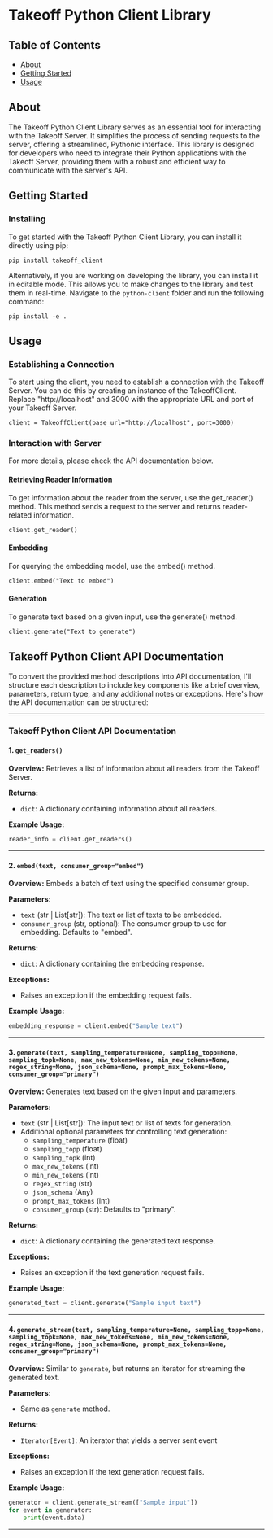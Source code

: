 # Takeoff Python Client Library

## Table of Contents

- [About](#about)
- [Getting Started](#getting_started)
- [Usage](#usage)

## About <a name = "about"></a>

The Takeoff Python Client Library serves as an essential tool for interacting with the Takeoff Server. It simplifies the process of sending requests to the server, offering a streamlined, Pythonic interface. This library is designed for developers who need to integrate their Python applications with the Takeoff Server, providing them with a robust and efficient way to communicate with the server's API.



## Getting Started <a name = "getting_started"></a>

### Installing

To get started with the Takeoff Python Client Library, you can install it directly using pip:
```
pip install takeoff_client
```

Alternatively, if you are working on developing the library, you can install it in editable mode. This allows you to make changes to the library and test them in real-time. Navigate to the `python-client` folder and run the following command:
```
pip install -e . 
```

## Usage <a name = "usage"></a>

### Establishing a Connection
To start using the client, you need to establish a connection with the Takeoff Server. You can do this by creating an instance of the TakeoffClient. Replace "http://localhost" and 3000 with the appropriate URL and port of your Takeoff Server.

```
client = TakeoffClient(base_url="http://localhost", port=3000)
```

### Interaction with Server 

For more details, please check the API documentation below.

#### Retrieving Reader Information

To get information about the reader from the server, use the get_reader() method. This method sends a request to the server and returns reader-related information.
```
client.get_reader() 
```

#### Embedding
For querying the embedding model, use the embed() method. 

```
client.embed("Text to embed")
```

#### Generation 
To generate text based on a given input, use the generate() method.

```
client.generate("Text to generate")
```

## Takeoff Python Client API Documentation


To convert the provided method descriptions into API documentation, I'll structure each description to include key components like a brief overview, parameters, return type, and any additional notes or exceptions. Here's how the API documentation can be structured:

---

### Takeoff Python Client API Documentation

#### 1. `get_readers()`

**Overview:**
Retrieves a list of information about all readers from the Takeoff Server.

**Returns:**
- `dict`: A dictionary containing information about all readers.

**Example Usage:**
```python
reader_info = client.get_readers()
```

---

#### 2. `embed(text, consumer_group="embed")`

**Overview:**
Embeds a batch of text using the specified consumer group.

**Parameters:**
- `text` (str | List[str]): The text or list of texts to be embedded.
- `consumer_group` (str, optional): The consumer group to use for embedding. Defaults to "embed".

**Returns:**
- `dict`: A dictionary containing the embedding response.

**Exceptions:**
- Raises an exception if the embedding request fails.

**Example Usage:**
```python
embedding_response = client.embed("Sample text")
```

---

#### 3. `generate(text, sampling_temperature=None, sampling_topp=None, sampling_topk=None, max_new_tokens=None, min_new_tokens=None, regex_string=None, json_schema=None, prompt_max_tokens=None, consumer_group="primary")`

**Overview:**
Generates text based on the given input and parameters.

**Parameters:**
- `text` (str | List[str]): The input text or list of texts for generation.
- Additional optional parameters for controlling text generation:
    - `sampling_temperature` (float)
    - `sampling_topp` (float)
    - `sampling_topk` (int)
    - `max_new_tokens` (int)
    - `min_new_tokens` (int)
    - `regex_string` (str)
    - `json_schema` (Any)
    - `prompt_max_tokens` (int)
    - `consumer_group` (str): Defaults to "primary".

**Returns:**
- `dict`: A dictionary containing the generated text response.

**Exceptions:**
- Raises an exception if the text generation request fails.

**Example Usage:**
```python
generated_text = client.generate("Sample input text")
```

---

#### 4. `generate_stream(text, sampling_temperature=None, sampling_topp=None, sampling_topk=None, max_new_tokens=None, min_new_tokens=None, regex_string=None, json_schema=None, prompt_max_tokens=None, consumer_group="primary")`

**Overview:**
Similar to `generate`, but returns an iterator for streaming the generated text.

**Parameters:**
- Same as `generate` method.

**Returns:**
- `Iterator[Event]`: An iterator that yields a server sent event

**Exceptions:**
- Raises an exception if the text generation request fails.

**Example Usage:**
```python
generator = client.generate_stream(["Sample input"])
for event in generator:
    print(event.data)
```

---
